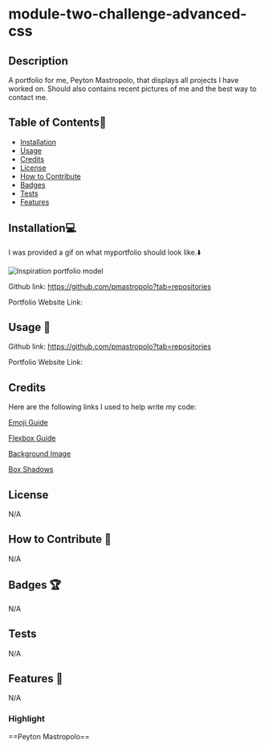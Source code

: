 # module-two-challenge-advanced-css

## Description

A portfolio for me, Peyton Mastropolo, that displays all projects I have worked on. Should also contains recent pictures of me and the best way to contact me.

## Table of Contents:file_folder:
- [Installation](#installation)
- [Usage](#usage)
- [Credits](#credits)
- [License](#license)
- [How to Contribute](#How-to-Contribute)
- [Badges](#Badges)
- [Tests](#Tests)
- [Features](#Features)

## Installation:computer:

I was provided a gif on what myportfolio should look like.:arrow_down: 

![Inspiration portfolio model](C:\Users\amyhy\challprojects\module-two-challenge-advanced-css\assets\Images\02-advanced-css-homework-demo.gif)

Github link: https://github.com/pmastropolo?tab=repositories

Portfolio Website Link:

## Usage :open_file_folder:

Github link: https://github.com/pmastropolo?tab=repositories

Portfolio Website Link:


## Credits

Here are the following links I used to help write my code: 

[Emoji Guide](https://www.w3schools.com/charsets/ref_emoji.asp)

[Flexbox Guide](https://www.youtube.com/watch?v=u044iM9xsWU)

[Background Image](https://www.w3schools.com/html/html_images_background.asp)

[Box Shadows](https://www.w3schools.com/css/css3_shadows_box.asp)

## License

N/A

## How to Contribute :tada:

N/A

## Badges :trophy:

N/A

## Tests

N/A

## Features :sparkler:

N/A

### Highlight

==Peyton Mastropolo==

